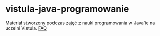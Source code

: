 # vistula-java-programowanie

Materiał stworzony podczas zajęć z nauki programowania w Java'ie na uczelni Vistula.
[FAQ](https://github.com/RemigiuszDudek/vistula-java-programowanie/wiki/FAQ)
